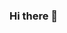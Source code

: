 ### Hi there 👋

<!--
**pkstoy13/pkstoy13** is a ✨ _special_ ✨ repository because its `README.md` (this file) appears on your GitHub profile.

Here are some ideas to get you started:

- 🔭 I’m currently working on making a webpage
- 🌱 I’m currently learning Everything
- 👯 I’m looking to collaborate on Webpages & Other Projects
- 🤔 I’m looking for help with algorithms
- 💬 Ask me about anything
- 📫 How to reach me: insta
- 😄 Pronouns: he/him
- ⚡ Fun fact: I am bulgarian
-->
